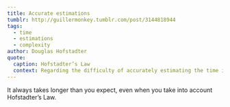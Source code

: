 ```yaml
---
title: Accurate estimations
tumblr: http://guillermonkey.tumblr.com/post/3144818944
tags:
  - time
  - estimations
  - complexity
author: Douglas Hofstadter
quote:
  caption: Hofstadter’s Law
  context: Regarding the difficulty of accurately estimating the time it will take to complete tasks of substantial complexity
---
```


It always takes longer than you expect, even when you take into account Hofstadter’s Law.
